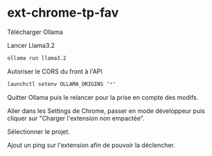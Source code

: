 # ext-chrome-tp-fav

Télécharger Ollama

Lancer Llama3.2

```bash
ollama run llama3.2
```

Autoriser le CORS du front à l'API

```bash
launchctl setenv OLLAMA_ORIGINS "*"
```

Quitter Ollama puis le relancer pour la prise en compte des modifs.

Aller dans les Settings de Chrome, passer en mode développeur puis cliquer sur "Charger l'extension non empactée".

Sélectionner le projet.

Ajout un ping sur l'extension afin de pouvoir la déclencher.
